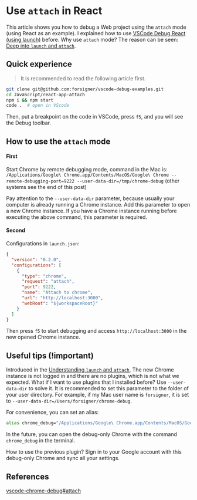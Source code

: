 # Use `attach` in React

This article shows you how to debug a Web project using the `attach` mode (using React as an example). I explained how to use [VSCode Debug React (using launch)](/JavaScript/react-app/README.md) before. Why use `attach` mode? The reason can be seen: [Deep into `launch` and `attach`](/docs/launch-and-attach.md).

## Quick experience

> It is recommended to read the following article first.

```bash
git clone git@github.com:forsigner/vscode-debug-examples.git
cd JavaScript/react-app-attach
npm i && npm start
code .  # open in VScode
```

Then, put a breakpoint on the code in VSCode, press `f5`, and you will see the Debug toolbar.

## How to use the `attach` mode

#### First

Start Chrome by remote debugging mode, command in the Mac is: `/Applications/Google\ Chrome.app/Contents/MacOS/Google\ Chrome --remote-debugging-port=9222 --user-data-dir=/tmp/chrome-debug` (other systems see the end of this post)

Pay attention to the `--user-data-dir` parameter, because usually your computer is already running a Chrome instance. Add this parameter to open a new Chrome instance. If you have a Chrome instance running before executing the above command, this parameter is required.


####  Second

Configurations in `launch.json`:

```json
{
  "version": "0.2.0",
  "configurations": [
    {
      "type": "chrome",
      "request": "attach",
      "port": 9222,
      "name": "Attach to chrome",
      "url": "http://localhost:3000",
      "webRoot": "${workspaceRoot}"
    }
  ]
}
```

Then press `f5` to start debugging and access `http://localhost:3000` in the new opened Chrome instance.

## Useful tips (!important)

Introduced in the [Understanding `launch` and `attach`](/docs/launch-and-attach.md), The new Chrome instance is not logged in and there are no plugins, which is not what we expected. What if I want to use plugins that I installed before? Use `--user-data-dir` to solve it. It is recommended to set this parameter to the folder of your user directory. For example, if my Mac user name is `forsigner`, it is set to `--user-data-dir=/Users/forsigner/chrome-debug`.

For convenience, you can set an alias:

```bash
alias chrome_debug="/Applications/Google\ Chrome.app/Contents/MacOS/Google\ Chrome --remote-debugging-port=9222 --user-data-dir=/Users/forsigner/chrome-debug"
```

In the future, you can open the debug-only Chrome with the command `chrome_debug` in the terminal.

How to use the previous plugin? Sign in to your Google account with this debug-only Chrome and sync all your settings.

## References

[vscode-chrome-debug#attach](https://github.com/Microsoft/vscode-chrome-debug#attach)
